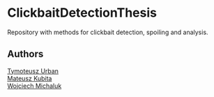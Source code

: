 # ClickbaitDetectionThesis
Repository with methods for clickbait detection, spoiling and analysis.

## Authors
[Tymoteusz Urban](https://github.com/tymsoncyferki)<br>
[Mateusz Kubita](https://github.com/matkubita)<br>
[Wojciech Michaluk](https://github.com/wojo501)
